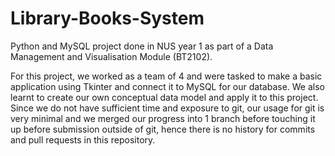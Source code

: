 # Library-Books-System
Python and MySQL project done in NUS year 1 as part of a Data Management and Visualisation Module (BT2102).

For this project, we worked as a team of 4 and were tasked to make a basic application using Tkinter and connect it to MySQL for our database. We also learnt to create our own conceptual data model and apply it to this project.
Since we do not have sufficient time and exposure to git, our usage for git is very minimal and we merged our progress into 1 branch before touching it up before submission outside of git, hence there is no history for commits and pull requests in this repository.
